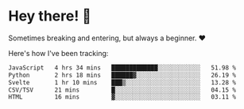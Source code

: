 # Hey there! 👋
Sometimes breaking and entering, but always a beginner. ❤️

Here's how I've been tracking:
<!--START_SECTION:waka-->

```txt
JavaScript   4 hrs 34 mins   █████████████░░░░░░░░░░░░   51.98 %
Python       2 hrs 18 mins   ██████▓░░░░░░░░░░░░░░░░░░   26.19 %
Svelte       1 hr 10 mins    ███▒░░░░░░░░░░░░░░░░░░░░░   13.28 %
CSV/TSV      21 mins         █░░░░░░░░░░░░░░░░░░░░░░░░   04.15 %
HTML         16 mins         ▓░░░░░░░░░░░░░░░░░░░░░░░░   03.11 %
```

<!--END_SECTION:waka-->
